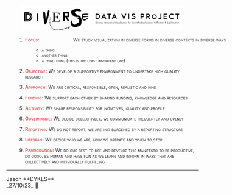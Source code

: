 <link rel="stylesheet" type="text/css" href="../css/pages.css"/>

<style>
    .manifesto li {color:#202020; margin-left:2em; font-size:90%; font-variant-caps: small-caps}
    .manifesto li strong {color:#f06060; }
    .manifesto li em {color:#404040; position: absolute; left:32em; font-style: normal}
    .jdSig {align:right; margin-right:3em}
    </style>

<div width="80%" style="padding-left:8%; padding-right:8%;  align:center"><img src="./img/diverseDataVis.png"/></div>

<div class="manifesto" markdown="1">

1. **Focus:** _We study visualization in diverse forms in diverse contexts in diverse ways_

   - a thing
   - another thing
   - a third thing (this is the least important one)

2. **Objective:** We develop a supportive environment to undertake high quality research

3. **Approach:** We are critical, responsible, open, realistic and kind

4. **Funding:** We support each other by sharing funding, knowledge and resources

5. **Activity:** We share responsibility for initiatives, quality and profile

6. **Governance:** We decide collectively, we communicate frequently and openly

7. **Reporting:** We do not report, we are not burdened by a reporting structure

8. **Lifespan:** We decide who we are, how we operate and when to stop

9. **Participation:** We do our best to use and develop this manifesto to be productive, do good, be human and have fun as we learn and inform in ways that are collectively and individually fulfilling

</div>

---

<div class="jdSig" markdown="1">
Jason **DYKES**<br/>
_27/10/23_ 🐁
</div>
